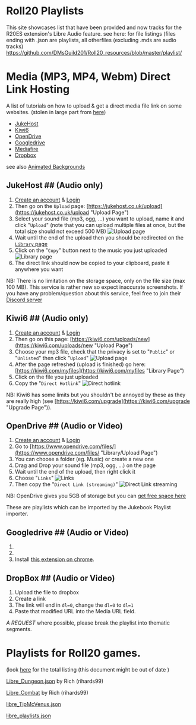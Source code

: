# Roll20 Playlists #
This site showcases list that have been provided and now tracks for the R20ES extension's Libre Audio feature.
see here: for file listings (files ending with .json are playlists, all otherfiles (excluding .mds are audio tracks)
https://github.com/DMsGuild201/Roll20_resources/blob/master/playlist/


# Media (MP3, MP4, Webm) Direct Link Hosting #

A list of tutorials on how to upload & get a direct media file link on some websites. (stolen in large part from [here](https://gist.github.com/Moutard3/b925b090ab1d6d20a5d20f054bae7bca))

* [JukeHost](#jukehost "JukeHost")
* [Kiwi6](#kiwi6 "Kiwi6")
* [OpenDrive](#opendrive "OpenDrive")
* [Googledrive](#googledrive "Google Drive")
* [Mediafire]()
* [Dropbox](#dropbox "DropBox")

see also [Animated Backgrounds](https://github.com/DMsGuild201/Roll20_resources/blob/master/Animated/README.md)

## JukeHost ## (Audio only)
1. [Create an account](https://jukehost.co.uk/register "Register Page") & [Login](https://jukehost.co.uk/login "Login Page")
2. Then go on the `Upload` page: [https://jukehost.co.uk/upload](https://jukehost.co.uk/upload "Upload Page")
3. Select your sound file (mp3, ogg, ...) you want to upload, name it and click "`Upload`" (note that you can upload multiple files at once, but the total size should not exceed 500 MB)
![Upload page](https://i.imgur.com/w73ONA1.png)
4. Wait until the end of the upload then you should be redirected on the [`Library` page](https://jukehost.co.uk/library)
5. Click on the "`Copy`" button next to the music you just uploaded
![Library page](https://i.imgur.com/uWjUsDi.png)
6. The direct link should now be copied to your clipboard, paste it anywhere you want

NB: There is no limitation on the storage space, only on the file size (max 100 MB). This service is rather new so expect inaccurate screenshots.
If you have any problem/question about this service, feel free to join their [Discord server](https://discord.gg/ZUR6Djs "Discord Server")

## Kiwi6 ## (Audio only)

1. [Create an account](https://kiwi6.com/register "Register Page") & [Login](https://kiwi6.com/login "Login Page")
2. Then go on this page: [https://kiwi6.com/uploads/new](https://kiwi6.com/uploads/new "Upload Page")
3. Choose your mp3 file, check that the privacy is set to "`Public`" or "`Unlisted`" then click "`Upload`"
![Upload page](http://i.imgur.com/FMqzetW.png)
4. After the page refreshed (upload is finished) go here: [https://kiwi6.com/myfiles](https://kiwi6.com/myfiles "Library Page")
5. Click on the file you just uploaded
6. Copy the "`Direct Hotlink`"
![Direct hotlink](http://i.imgur.com/FIYDWGu.png)

NB: Kiwi6 has some limits but you shouldn't be annoyed by these as they are really high (see [https://kiwi6.com/upgrade](https://kiwi6.com/upgrade "Upgrade Page")).

## OpenDrive ## (Audio or Video)

1. [Create an account](https://www.opendrive.com/signup "Register Page") & [Login](https://www.opendrive.com/login "Login Page")
2. Go to [https://www.opendrive.com/files/](https://www.opendrive.com/files/ "Library/Upload Page")
3. You can choose a folder (eg. Music) or create a new one
4. Drag and Drop your sound file (mp3, ogg, ...) on the page
5. Wait until the end of the upload, then right click it
6. Choose "`Links`"
![Links](https://i.imgur.com/7aIN1Wp.png)
7. Then copy the "`Direct Link (streaming)`"
![Direct Link streaming](https://i.imgur.com/KcoKQbL.png)

NB: OpenDrive gives you 5GB of storage but you can [get free space here](https://www.opendrive.com/free "Get Free Space")

These are playlists which can be imported by the Jukebook Playlist importer.

## Googledrive ## (Audio or Video)

1.
2.
3. Install [this extension on chrome](https://chrome.google.com/webstore/detail/tab-save/lkngoeaeclaebmpkgapchgjdbaekacki).

## DropBox ## (Audio or Video)

1. Upload the file to dropbox
2. Create a link
3. The link will end in <code>dl=0</code>, change the <code>dl=0</code> to <code>dl=1</code>
3. Paste that modified URL into the Media URL field.




*A REQUEST* 
where possible, please break the playlist into thematic segments.

# Playlists for Roll20 games.

(look [here](https://github.com/DMsGuild201/Roll20_resources/blob/master/playlist/) for the total listing (this document might be out of date )

[Libre_Dungeon.json](https://github.com/DMsGuild201/Roll20_resources/blob/master/playlist/libre_dungeon.json) by Rich (rihards99)

[Libre_Combat](https://github.com/DMsGuild201/Roll20_resources/blob/master/playlist/libre_combat.json) by Rich (rihards99)

[libre_TipMcVenus.json](https://github.com/DMsGuild201/Roll20_resources/blob/master/playlist/libre_tipmcvenus.json)

[libre_playlists.json](https://github.com/DMsGuild201/Roll20_resources/blob/master/playlist/libre_playlists.json)


